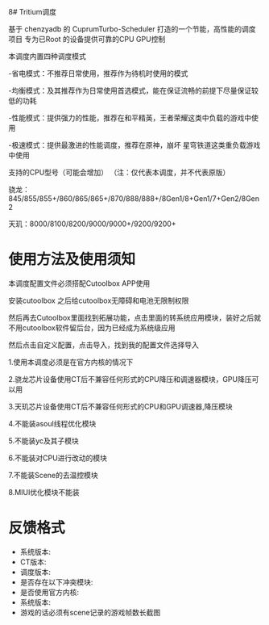 8# Tritium调度

基于 chenzyadb 的 CuprumTurbo-Scheduler 打造的一个节能，高性能的调度项目
专为已Root 的设备提供可靠的CPU GPU控制

本调度内置四种调度模式

-省电模式：不推荐日常使用，推荐作为待机时使用的模式

-均衡模式：及其推荐作为日常使用首选模式，能在保证流畅的前提下尽量保证较低的功耗

-性能模式：提供强力的性能，推荐在和平精英，王者荣耀这类中负载的游戏中使用

-极速模式：提供最激进的性能调度，推荐在原神，崩坏 星穹铁道这类重负载游戏中使用

支持的CPU型号（可能会增加）
（注：仅代表本调度，并不代表原版）

骁龙：845/855/855+/860/865/865+/870/888/888+/8Gen1/8+Gen1/7+Gen2/8Gen2

天玑：8000/8100/8200/9000/9000+/9200/9200+

# 使用方法及使用须知

本调度配置文件必须搭配Cutoolbox APP使用

安装cutoolbox 之后给cutoolbox无障碍和电池无限制权限

然后再去Cutoolbox里面找到拓展功能，点击里面的转系统应用模块，装好之后就不用cutoolbox软件留后台，因为已经成为系统级应用

然后点击自定义配置，点击导入，找到我的配置文件选择导入

1.使用本调度必须是在官方内核的情况下

2.骁龙芯片设备使用CT后不兼容任何形式的CPU降压和调速器模块，GPU降压可以用

3.天玑芯片设备使用CT后不兼容任何形式的CPU和GPU调速器,降压模块

4.不能装asoul线程优化模块

5.不能装yc及其子模块

6.不能装对CPU进行改动的模块

7.不能装Scene的去温控模块

8.MIUI优化模块不能装

# 反馈格式

- 系统版本:
- CT版本:
- 调度版本:
- 是否存在以下冲突模块:
- 是否使用官方内核:
- 系统版本:
- 游戏的话必须有scene记录的游戏帧数长截图